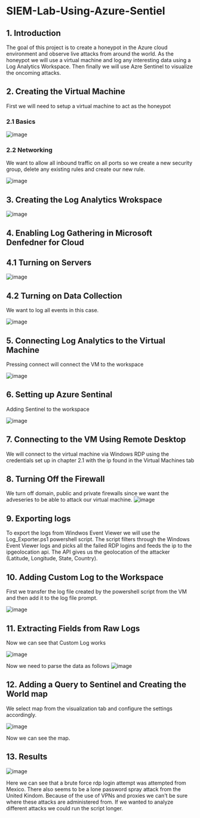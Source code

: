 # SIEM-Lab-Using-Azure-Sentiel
## 1. Introduction
The goal of this project is to create a honeypot in the Azure cloud environment and observe live attacks from around the world. As the honeypot we will use a virtual machine and log any interesting data using a Log Analytics Workspace. Then finally we will use Azre Sentinel to visualize the oncoming attacks.

## 2. Creating the Virtual Machine
First we will need to setup a virtual machine to act as the honeypot

### 2.1 Basics 

![image](https://github.com/m1k4x00/SIEM-Lab-Using-Azure-Sentiel/assets/142576207/3474fb5f-58de-42e8-8b3c-64cc6bb02c14)

### 2.2 Networking
We want to allow all inbound traffic on all ports so we create a new security group, delete any existing rules and create our new rule.

![image](https://github.com/m1k4x00/SIEM-Lab-Using-Azure-Sentiel/assets/142576207/67921d5a-8617-4c53-86bb-ef08efebeffc)

## 3. Creating the Log Analytics Wrokspace

![image](https://github.com/m1k4x00/SIEM-Lab-Using-Azure-Sentiel/assets/142576207/3415eff6-fdb3-43a1-9a83-ec8732af548f)

## 4. Enabling Log Gathering in Microsoft Denfedner for Cloud

## 4.1 Turning on Servers

![image](https://github.com/m1k4x00/SIEM-Lab-Using-Azure-Sentiel/assets/142576207/65f322a3-4cc4-44de-a3bc-229d3de8013a)

## 4.2 Turning on Data Collection
We want to log all events in this case.

![image](https://github.com/m1k4x00/SIEM-Lab-Using-Azure-Sentiel/assets/142576207/dc70e036-fdd7-46c2-8bba-6a4dab004500)

## 5. Connecting Log Analytics to the Virtual Machine
Pressing connect will connect the VM to the workspace

![image](https://github.com/m1k4x00/SIEM-Lab-Using-Azure-Sentiel/assets/142576207/98cd458d-69f8-494e-bbf4-050aefc678d5)

## 6. Setting up Azure Sentinal
Adding Sentinel to the workspace

![image](https://github.com/m1k4x00/SIEM-Lab-Using-Azure-Sentiel/assets/142576207/71302c6b-09b8-4284-9228-baa73bb6048b)

## 7. Connecting to the VM Using Remote Desktop
We will connect to the virtual machine via Windows RDP using the credentials set up in chapter 2.1 with the ip found in the Virtual Machines tab

## 8. Turning Off the Firewall
We turn off domain, public and private firewalls since we want the adveseries to be able to attack our virtual machine.
![image](https://github.com/m1k4x00/SIEM-Lab-Using-Azure-Sentiel/assets/142576207/05a4091f-50ad-41f8-8bdb-e18531a18b1b)

## 9. Exporting logs
To export the logs from Windwos Event Viewer we will use the Log_Exporter.ps1 powershell script. The script filters through the Windows Event Viewer logs and picks all the failed RDP logins and feeds the ip to the ipgeolocation api. The API gives us the geolocation of the attacker (Latitude, Longitude, State, Country).

## 10. Adding Custom Log to the Workspace
First we transfer the log file created by the powershell script from the VM and then add it to the log file prompt. 

![image](https://github.com/m1k4x00/SIEM-Lab-Using-Azure-Sentiel/assets/142576207/2a9eabbb-97e9-4dd0-b449-11a755bccf65)

## 11. Extracting Fields from Raw Logs
Now we can see that Custom Log works

![image](https://github.com/m1k4x00/SIEM-Lab-Using-Azure-Sentiel/assets/142576207/573f89d5-c1da-49ec-b480-9767556e925a)

Now we need to parse the data as follows
![image](https://github.com/m1k4x00/SIEM-Lab-Using-Azure-Sentiel/assets/142576207/e7f97692-4a29-45ad-9337-dc52a9ff6250)

## 12. Adding a Query to Sentinel and Creating the World map
We select map from the visualization tab and configure the settings accordingly. 

![image](https://github.com/m1k4x00/SIEM-Lab-Using-Azure-Sentiel/assets/142576207/82055ea0-fa2c-4350-a6b7-e0d94d543412)

Now we can see the map.

## 13. Results
![image](https://github.com/m1k4x00/SIEM-Lab-Using-Azure-Sentiel/assets/142576207/691fc906-c299-42f5-95e9-facd309f0a8d)

Here we can see that a brute force rdp login attempt was attempted from Mexico. There also seems to be a lone password spray attack from the United Kindom. Because of the use of VPNs and proxies we can't be sure where these attacks are administered from. If we wanted to analyze different attacks we could run the script longer.


